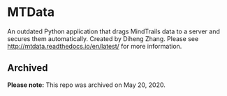 # MTData

An outdated Python application that drags MindTrails data to a server and secures them automatically. Created by Diheng Zhang. Please see http://mtdata.readthedocs.io/en/latest/ for more information.

## Archived ##

**Please note:** This repo was archived on May 20, 2020.
